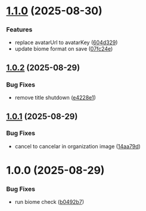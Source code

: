 # [1.1.0](https://github.com/FelipeFardo/Next-SaaS/compare/v1.0.2...v1.1.0) (2025-08-30)


### Features

* replace avatarUrl to avatarKey ([604d329](https://github.com/FelipeFardo/Next-SaaS/commit/604d329d73b76e7a0975d9967e1411f33579f02d))
* update biome format on save ([07fc24e](https://github.com/FelipeFardo/Next-SaaS/commit/07fc24e4c4e2cecae3440c6b005ecef258a650ef))

## [1.0.2](https://github.com/FelipeFardo/Next-SaaS/compare/v1.0.1...v1.0.2) (2025-08-29)


### Bug Fixes

* remove title shutdown ([e4228e1](https://github.com/FelipeFardo/Next-SaaS/commit/e4228e16a6c2e735e85a85384e7779d41cb8dbaa))

## [1.0.1](https://github.com/FelipeFardo/Next-SaaS/compare/v1.0.0...v1.0.1) (2025-08-29)


### Bug Fixes

* cancel to cancelar in organization image ([14aa79d](https://github.com/FelipeFardo/Next-SaaS/commit/14aa79dbd7a19a69af42232e5d05a37ea1a41bae))

# 1.0.0 (2025-08-29)


### Bug Fixes

* run biome check ([b0492b7](https://github.com/FelipeFardo/Next-SaaS/commit/b0492b74a1dec32ce1a59d5c16266b4e7c17e03d))
